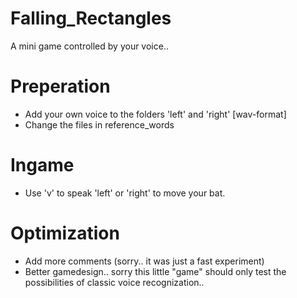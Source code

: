 # Falling_Rectangles
A mini game controlled by your voice..

# Preperation
- Add your own voice to the folders 'left' and 'right' [wav-format]
- Change the files in reference_words

# Ingame
- Use 'v' to speak 'left' or 'right' to move your bat.

# Optimization
- Add more comments (sorry.. it was just a fast experiment)
- Better gamedesign.. sorry this little "game" should only test the possibilities of classic voice recognization..
